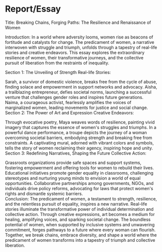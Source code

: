 # Report/Essay

Title: Breaking Chains, Forging Paths: The Resilience and Renaissance of Women

Introduction:
In a world where adversity looms, women rise as beacons of fortitude and catalysts for change. The predicament of women, a narrative interwoven with struggle and triumph, unfolds through a tapestry of real-life stories and creative endeavors. This essay explores the extraordinary resilience of women, their transformative journeys, and the collective pursuit of liberation from the restraints of inequality.

Section 1: The Unveiling of Strength
Real-life Stories:

Sarah, a survivor of domestic violence, breaks free from the cycle of abuse, finding solace and empowerment in support networks and advocacy.
Aisha, a trailblazing entrepreneur, defies societal norms, launching a successful venture that challenges gender roles and inspires future generations.
Naima, a courageous activist, fearlessly amplifies the voices of marginalized women, leading movements for justice and social change.
<br>
Section 2: The Power of Art and Expression
Creative Endeavors:

Through evocative poetry, Maya weaves words of resilience, painting vivid imagery that captures the essence of women's struggles and triumphs.
In a powerful dance performance, a troupe depicts the journey of a woman overcoming societal barriers, embodying strength and breaking free from constraints.
A captivating mural, adorned with vibrant colors and symbols, tells the story of women reclaiming their agency, inspiring hope and unity.<br>
Section 3: Redefining Narratives, Shaping the Future
Collective Action:

Grassroots organizations provide safe spaces and support systems, fostering empowerment and offering tools for women to rebuild their lives.
Educational initiatives promote gender equality in classrooms, challenging stereotypes and nurturing young minds to envision a world of equal opportunities.
Collaborative partnerships among governments, NGOs, and individuals drive policy reforms, advocating for laws that protect women's rights and dismantle systemic barriers.<br>
Conclusion:
The predicament of women, a testament to strength, resilience, and the relentless pursuit of equality, inspires a new narrative. Real-life stories illuminate the transformative power of individual determination and collective action. Through creative expressions, art becomes a medium for healing, amplifying voices, and sparking societal change. The boundless potential of women, when supported by inclusive systems and unwavering commitment, forges pathways to a future where every woman can flourish. Together, we break chains, embrace diversity, and shape a world where the predicament of women transforms into a tapestry of triumph and collective liberation.